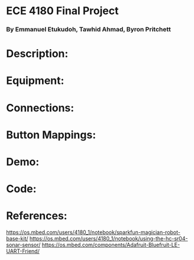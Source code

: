 # ECE 4180 Final Project
### By Emmanuel Etukudoh, Tawhid Ahmad, Byron Pritchett

# Description: 

# Equipment:

# Connections:

# Button Mappings:

# Demo:

# Code:

# References:
https://os.mbed.com/users/4180_1/notebook/sparkfun-magician-robot-base-kit/
https://os.mbed.com/users/4180_1/notebook/using-the-hc-sr04-sonar-sensor/
https://os.mbed.com/components/Adafruit-Bluefruit-LE-UART-Friend/
